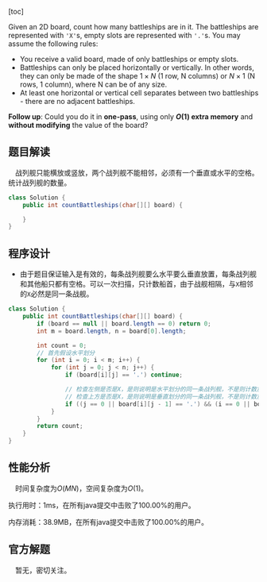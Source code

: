 [toc]

Given an 2D board, count how many battleships are in it. The battleships are represented with `'X'`s, empty slots are represented with `'.'`s. You may assume the following rules:

* You receive a valid board, made of only battleships or empty slots.
* Battleships can only be placed horizontally or vertically. In other words, they can only be made of the shape $1 \times N$ (1 row, N columns) or $N \times 1$ (N rows, 1 column), where N can be of any size.
* At least one horizontal or vertical cell separates between two battleships - there are no adjacent battleships.



**Follow up**:
Could you do it in **one-pass**, using only **$O(1)$ extra memory** and **without modifying** the value of the board?



## 题目解读

&emsp;战列舰只能横放或竖放，两个战列舰不能相邻，必须有一个垂直或水平的空格。统计战列舰的数量。

```java
class Solution {
    public int countBattleships(char[][] board) {

    }
}
```

## 程序设计

* 由于题目保证输入是有效的，每条战列舰要么水平要么垂直放置，每条战列舰和其他船只都有空格。可以一次扫描，只计数船首，由于战舰相隔，与`X`相邻的`X`必然是同一条战舰。

```java
class Solution {
    public int countBattleships(char[][] board) {
        if (board == null || board.length == 0) return 0;
        int m = board.length, n = board[0].length;

        int count = 0;
        // 首先假设水平划分
        for (int i = 0; i < m; i++) {
            for (int j = 0; j < n; j++) {
                if (board[i][j] == '.') continue;

                // 检查左侧是否是X，是则说明是水平划分的同一条战列舰，不是则计数加一
                // 检查上方是否是X，是则说明是垂直划分的同一条战列舰，不是则计数加一
                if ((j == 0 || board[i][j - 1] == '.') && (i == 0 || board[i - 1][j] == '.')) count++;
            }
        }
        return count;
    }
}
```

## 性能分析

&emsp;时间复杂度为$O(MN)$，空间复杂度为$O(1)$。

执行用时：1ms，在所有java提交中击败了100.00%的用户。

内存消耗：38.9MB，在所有java提交中击败了100.00%的用户。

## 官方解题

&emsp;暂无，密切关注。